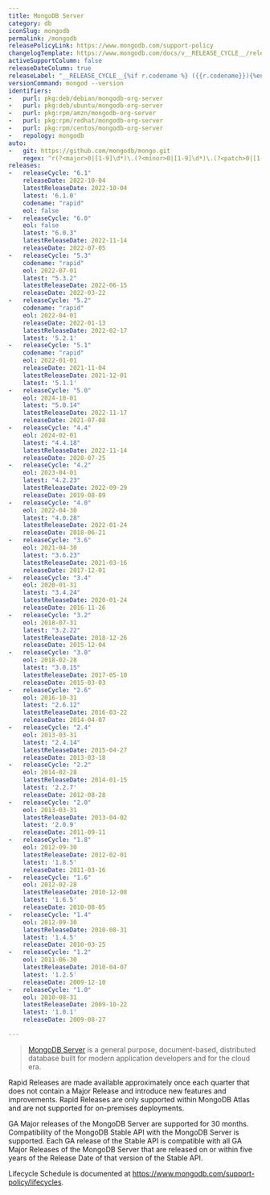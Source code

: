```yaml
---
title: MongoDB Server
category: db
iconSlug: mongodb
permalink: /mongodb
releasePolicyLink: https://www.mongodb.com/support-policy
changelogTemplate: https://www.mongodb.com/docs/v__RELEASE_CYCLE__/release-notes/__RELEASE_CYCLE__/
activeSupportColumn: false
releaseDateColumn: true
releaseLabel: "__RELEASE_CYCLE__{%if r.codename %} ({{r.codename}}){%endif%}"
versionCommand: mongod --version
identifiers:
-   purl: pkg:deb/debian/mongodb-org-server
-   purl: pkg:deb/ubuntu/mongodb-org-server
-   purl: pkg:rpm/amzn/mongodb-org-server
-   purl: pkg:rpm/redhat/mongodb-org-server
-   purl: pkg:rpm/centos/mongodb-org-server
-   repology: mongodb
auto:
-   git: https://github.com/mongodb/mongo.git
    regex: ^r(?<major>0|[1-9]\d*)\.(?<minor>0|[1-9]\d*)\.(?<patch>0|[1-9]\d*)$
releases:
-   releaseCycle: "6.1"
    releaseDate: 2022-10-04
    latestReleaseDate: 2022-10-04
    latest: '6.1.0'
    codename: "rapid"
    eol: false
-   releaseCycle: "6.0"
    eol: false
    latest: "6.0.3"
    latestReleaseDate: 2022-11-14
    releaseDate: 2022-07-05
-   releaseCycle: "5.3"
    codename: "rapid"
    eol: 2022-07-01
    latest: "5.3.2"
    latestReleaseDate: 2022-06-15
    releaseDate: 2022-03-22
-   releaseCycle: "5.2"
    codename: "rapid"
    eol: 2022-04-01
    releaseDate: 2022-01-13
    latestReleaseDate: 2022-02-17
    latest: '5.2.1'
-   releaseCycle: "5.1"
    codename: "rapid"
    eol: 2022-01-01
    releaseDate: 2021-11-04
    latestReleaseDate: 2021-12-01
    latest: '5.1.1'
-   releaseCycle: "5.0"
    eol: 2024-10-01
    latest: "5.0.14"
    latestReleaseDate: 2022-11-17
    releaseDate: 2021-07-08
-   releaseCycle: "4.4"
    eol: 2024-02-01
    latest: "4.4.18"
    latestReleaseDate: 2022-11-14
    releaseDate: 2020-07-25
-   releaseCycle: "4.2"
    eol: 2023-04-01
    latest: "4.2.23"
    latestReleaseDate: 2022-09-29
    releaseDate: 2019-08-09
-   releaseCycle: "4.0"
    eol: 2022-04-30
    latest: "4.0.28"
    latestReleaseDate: 2022-01-24
    releaseDate: 2018-06-21
-   releaseCycle: "3.6"
    eol: 2021-04-30
    latest: "3.6.23"
    latestReleaseDate: 2021-03-16
    releaseDate: 2017-12-01
-   releaseCycle: "3.4"
    eol: 2020-01-31
    latest: "3.4.24"
    latestReleaseDate: 2020-01-24
    releaseDate: 2016-11-26
-   releaseCycle: "3.2"
    eol: 2018-07-31
    latest: "3.2.22"
    latestReleaseDate: 2018-12-26
    releaseDate: 2015-12-04
-   releaseCycle: "3.0"
    eol: 2018-02-28
    latest: "3.0.15"
    latestReleaseDate: 2017-05-10
    releaseDate: 2015-03-03
-   releaseCycle: "2.6"
    eol: 2016-10-31
    latest: "2.6.12"
    latestReleaseDate: 2016-03-22
    releaseDate: 2014-04-07
-   releaseCycle: "2.4"
    eol: 2013-03-31
    latest: "2.4.14"
    latestReleaseDate: 2015-04-27
    releaseDate: 2013-03-18
-   releaseCycle: "2.2"
    eol: 2014-02-28
    latestReleaseDate: 2014-01-15
    latest: '2.2.7'
    releaseDate: 2012-08-28
-   releaseCycle: "2.0"
    eol: 2013-03-31
    latestReleaseDate: 2013-04-02
    latest: '2.0.9'
    releaseDate: 2011-09-11
-   releaseCycle: "1.8"
    eol: 2012-09-30
    latestReleaseDate: 2012-02-01
    latest: '1.8.5'
    releaseDate: 2011-03-16
-   releaseCycle: "1.6"
    eol: 2012-02-28
    latestReleaseDate: 2010-12-08
    latest: '1.6.5'
    releaseDate: 2010-08-05
-   releaseCycle: "1.4"
    eol: 2012-09-30
    latestReleaseDate: 2010-08-31
    latest: '1.4.5'
    releaseDate: 2010-03-25
-   releaseCycle: "1.2"
    eol: 2011-06-30
    latestReleaseDate: 2010-04-07
    latest: '1.2.5'
    releaseDate: 2009-12-10
-   releaseCycle: "1.0"
    eol: 2010-08-31
    latestReleaseDate: 2009-10-22
    latest: '1.0.1'
    releaseDate: 2009-08-27

---
```


> [MongoDB Server](https://www.mongodb.com/) is a general purpose, document-based, distributed database built for modern application developers and for the cloud era.

Rapid Releases are made available approximately once each quarter that does not contain a Major Release and introduce new features and improvements. Rapid Releases are only supported within MongoDB Atlas and are not supported for on-premises deployments.

GA Major releases of the MongoDB Server are supported for 30 months. Compatibility of the MongoDB Stable API with the MongoDB Server is supported. Each GA release of the Stable API is compatible with all GA Major Releases of the MongoDB Server that are released on or within five years of the Release Date of that version of the Stable API.

Lifecycle Schedule is documented at <https://www.mongodb.com/support-policy/lifecycles>.
